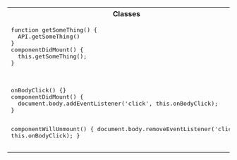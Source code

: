 <table>
  <tr>
    <th>Classes</th>
    <th>Hooks</th>
  </tr>
  <tr>
    <td>
      <pre lang="javascript">
function getSomeThing() {
  API.getSomeThing()
}
componentDidMount() {
  this.getSomeThing();
}
      </pre>
    </td>
    <td>
      <pre lang="javascript">
const getSomeThing = () => API.getSomeThing();
useEffect(() => {
  getSomeThing();
}, []);
      </pre>
    </td>
  </tr>
    <tr>
    <td>
      <pre lang="javascript">
onBodyClick() {}
componentDidMount() {
  document.body.addEventListener('click', this.onBodyClick);
}

componentWillUnmount() {
  document.body.removeEventListener('click', this.onBodyClick);
}
      </pre>
    </td>
    <td>
      <pre lang="javascript">
const onBodyClick = () => {};
useEffect(() => {
  document.body
    .addEventListener('click', onBodyClick);
  return () => document
    .body.removeEventListener('click', onBodyClick);
}, []);
      </pre>
    </td>
  </tr>
<table>
